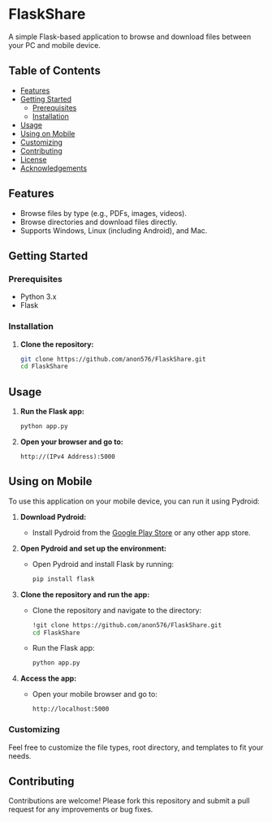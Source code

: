 # FlaskShare

A simple Flask-based application to browse and download files between your PC and mobile device.

## Table of Contents
- [Features](#features)
- [Getting Started](#getting-started)
  - [Prerequisites](#prerequisites)
  - [Installation](#installation)
- [Usage](#usage)
- [Using on Mobile](#using-on-mobile)
- [Customizing](#customizing)
- [Contributing](#contributing)
- [License](#license)
- [Acknowledgements](#acknowledgements)

## Features
- Browse files by type (e.g., PDFs, images, videos).
- Browse directories and download files directly.
- Supports Windows, Linux (including Android), and Mac.

## Getting Started

### Prerequisites
- Python 3.x
- Flask

### Installation
1. **Clone the repository:**
   ```bash
   git clone https://github.com/anon576/FlaskShare.git
   cd FlaskShare
   ```

## Usage
1. **Run the Flask app:**
   ```bash
   python app.py
   ```

2. **Open your browser and go to:**
   ```
   http://(IPv4 Address):5000
   ```

## Using on Mobile
To use this application on your mobile device, you can run it using Pydroid:

1. **Download Pydroid:**
   - Install Pydroid from the [Google Play Store](https://play.google.com/store/apps/details?id=ru.iiec.pydroid3) or any other app store.

2. **Open Pydroid and set up the environment:**
   - Open Pydroid and install Flask by running:
     ```bash
     pip install flask
     ```

3. **Clone the repository and run the app:**
   - Clone the repository and navigate to the directory:
     ```bash
     !git clone https://github.com/anon576/FlaskShare.git
     cd FlaskShare
     ```

   - Run the Flask app:
     ```bash
     python app.py
     ```

4. **Access the app:**
   - Open your mobile browser and go to:
     ```
     http://localhost:5000
     ```

### Customizing
Feel free to customize the file types, root directory, and templates to fit your needs.

## Contributing
Contributions are welcome! Please fork this repository and submit a pull request for any improvements or bug fixes.
